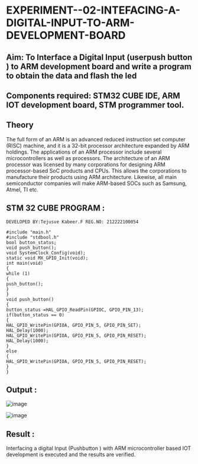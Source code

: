 # EXPERIMENT--02-INTEFACING-A-DIGITAL-INPUT-TO-ARM-DEVELOPMENT-BOARD
## Aim: To Interface a Digital Input  (userpush button  ) to ARM   development board and write a  program to obtain  the data and flash the led  
## Components required: STM32 CUBE IDE, ARM IOT development board,  STM programmer tool.
## Theory 
The full form of an ARM is an advanced reduced instruction set computer (RISC) machine, and it is a 32-bit processor architecture expanded by ARM holdings. The applications of an ARM processor include several microcontrollers as well as processors. The architecture of an ARM processor was licensed by many corporations for designing ARM processor-based SoC products and CPUs. This allows the corporations to manufacture their products using ARM architecture. Likewise, all main semiconductor companies will make ARM-based SOCs such as Samsung, Atmel, TI etc.

## STM 32 CUBE PROGRAM :
```
DEVELOPED BY:Tejusve Kabeer.F REG.NO: 212222100054

#include "main.h"
#include "stdbool.h"
bool button_status;
void push_button();
void SystemClock_Config(void);
static void MX_GPIO_Init(void);
int main(void)
{
while (1)
{
push_button();
}
}
void push_button()
{
button_status =HAL_GPIO_ReadPin(GPIOC, GPIO_PIN_13);
if(button_status == 0)
{
HAL_GPIO_WritePin(GPIOA, GPIO_PIN_5, GPIO_PIN_SET);
HAL_Delay(1000);
HAL_GPIO_WritePin(GPIOA, GPIO_PIN_5, GPIO_PIN_RESET);
HAL_Delay(1000);
}
else
{
HAL_GPIO_WritePin(GPIOA, GPIO_PIN_5, GPIO_PIN_RESET);
}
}
```
## Output  :
![image](https://github.com/Reebak04/EXPERIMENT--02-INTEFACING-A-DIGITAL-INPUT-TO-ARM-DEVELOPMENT-BOARD/assets/118364993/022eec03-c7e3-4ad8-89ef-9fdd0c7b53e5)

![image](https://github.com/Reebak04/EXPERIMENT--02-INTEFACING-A-DIGITAL-INPUT-TO-ARM-DEVELOPMENT-BOARD/assets/118364993/4e123df3-86b9-4266-8c56-81bfe8a62011)

 
## Result :
Interfacing a digital Input (Pushbutton ) with ARM microcontroller based IOT development is executed and the results are verified.
